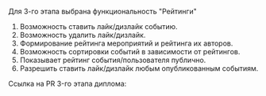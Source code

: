 Для 3-го этапа выбрана функциональность "Рейтинги"

1) Возможность ставить лайк/дизлайк событию. 
2) Возможность удалить лайк/дизлайк.
3) Формирование рейтинга мероприятий и рейтинга их авторов.
4) Возможность сортировки событий в зависимости от рейтингов.
5) Показывает рейтинг события/пользователя публично.
6) Разрешить ставить лайк/дизлайк любым опубликованным событиям.

Ссылка на PR 3-го этапа диплома:
